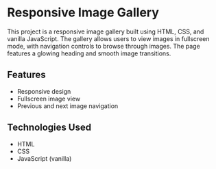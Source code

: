 # Responsive Image Gallery

This project is a responsive image gallery built using HTML, CSS, and vanilla JavaScript. The gallery allows users to view images in fullscreen mode, with navigation controls to browse through images. The page features a glowing heading and smooth image transitions.

## Features

- Responsive design
- Fullscreen image view
- Previous and next image navigation


## Technologies Used

- HTML
- CSS
- JavaScript (vanilla)


